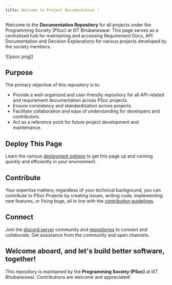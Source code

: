 ```yaml
---
title: Welcome to Project Documentation !
---
```

Welcome to the **Documentation Repository** for all projects under the Programming Society (PSoc) at IIIT Bhubaneswar. Th[]()is page serves as a centralized hub for maintaining and accessing Requirement Docs, API Documentation and Decision Explanations for various projects developed by the society members.

![[psoc.png]]

## Purpose
The primary objective of this repository is to:
- Provide a well-organized and user-friendly repository for all API-related and requriement documentation across PSoc projects.
- Ensure consistency and standardization across projects.
- Facilitate collaboration and ease of understanding for developers and contributors.
- Act as a reference point for future project development and maintenance.

## Deploy This Page

Learn the various [deployment options](https://github.com/jackyzha0/quartz/blob/v4/docs/hosting.md) to get this page up and running quickly and efficiently in your environment.
## Contribute

Your expertise matters; regardless of your technical background, you can contribute to PSoc Projects by creating issues, writing code, implementing new features, or fixing bugs, all in line with the [contribution guidelines](https://github.com/p-society/meta).
## Connect

Join the [discord server](https://discord.gg/UVJhpN9S) community and [repositories](https://github.com/p-society) to connect and collaborate. Get assistance from the community and open channels.

Welcome aboard, and let's build better software, together!
---

This repository is maintained by the **Programming Society (PSoc)** at IIIT Bhubaneswar. Contributions are welcome and appreciated!

